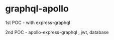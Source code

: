 # graphql-apollo

1st POC - with express-graphql 

2nd POC - apollo-express-graphql , jwt, database
